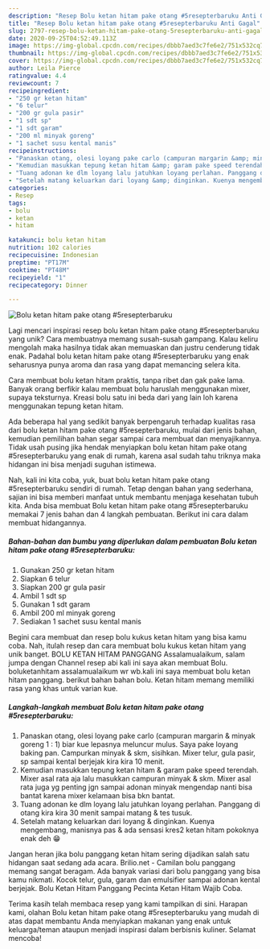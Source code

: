 ```yaml
---
description: "Resep Bolu ketan hitam pake otang #5resepterbaruku Anti Gagal"
title: "Resep Bolu ketan hitam pake otang #5resepterbaruku Anti Gagal"
slug: 2797-resep-bolu-ketan-hitam-pake-otang-5resepterbaruku-anti-gagal
date: 2020-09-25T04:52:49.113Z
image: https://img-global.cpcdn.com/recipes/dbbb7aed3c7fe6e2/751x532cq70/bolu-ketan-hitam-pake-otang-5resepterbaruku-foto-resep-utama.jpg
thumbnail: https://img-global.cpcdn.com/recipes/dbbb7aed3c7fe6e2/751x532cq70/bolu-ketan-hitam-pake-otang-5resepterbaruku-foto-resep-utama.jpg
cover: https://img-global.cpcdn.com/recipes/dbbb7aed3c7fe6e2/751x532cq70/bolu-ketan-hitam-pake-otang-5resepterbaruku-foto-resep-utama.jpg
author: Leila Pierce
ratingvalue: 4.4
reviewcount: 7
recipeingredient:
- "250 gr ketan hitam"
- "6 telur"
- "200 gr gula pasir"
- "1 sdt sp"
- "1 sdt garam"
- "200 ml minyak goreng"
- "1 sachet susu kental manis"
recipeinstructions:
- "Panaskan otang, olesi loyang pake carlo (campuran margarin &amp; minyak goreng 1 : 1) biar kue lepasnya meluncur mulus. Saya pake loyang baking pan. Campurkan minyak &amp; skm, sisihkan. Mixer telur, gula pasir, sp sampai kental berjejak kira kira 10 menit."
- "Kemudian masukkan tepung ketan hitam &amp; garam pake speed terendah. Mixer asal rata aja lalu masukkan campuran minyak &amp; skm. Mixer asal rata juga yg penting jgn sampai adonan minyak mengendap nanti bisa bantat karena mixer kelamaan bisa bkn bantat."
- "Tuang adonan ke dlm loyang lalu jatuhkan loyang perlahan. Panggang di otang kira kira 30 menit sampai matang &amp; tes tusuk."
- "Setelah matang keluarkan dari loyang &amp; dinginkan. Kuenya mengembang, manisnya pas &amp; ada sensasi kres2 ketan hitam pokoknya enak deh 😁"
categories:
- Resep
tags:
- bolu
- ketan
- hitam

katakunci: bolu ketan hitam 
nutrition: 102 calories
recipecuisine: Indonesian
preptime: "PT17M"
cooktime: "PT48M"
recipeyield: "1"
recipecategory: Dinner

---
```



![Bolu ketan hitam pake otang #5resepterbaruku](https://img-global.cpcdn.com/recipes/dbbb7aed3c7fe6e2/751x532cq70/bolu-ketan-hitam-pake-otang-5resepterbaruku-foto-resep-utama.jpg)

Lagi mencari inspirasi resep bolu ketan hitam pake otang #5resepterbaruku yang unik? Cara membuatnya memang susah-susah gampang. Kalau keliru mengolah maka hasilnya tidak akan memuaskan dan justru cenderung tidak enak. Padahal bolu ketan hitam pake otang #5resepterbaruku yang enak seharusnya punya aroma dan rasa yang dapat memancing selera kita.

Cara membuat bolu ketan hitam praktis, tanpa ribet dan gak pake lama. Banyak orang berfikir kalau membuat bolu haruslah menggunakan mixer, supaya teksturnya. Kreasi bolu satu ini beda dari yang lain loh karena menggunakan tepung ketan hitam.

Ada beberapa hal yang sedikit banyak berpengaruh terhadap kualitas rasa dari bolu ketan hitam pake otang #5resepterbaruku, mulai dari jenis bahan, kemudian pemilihan bahan segar sampai cara membuat dan menyajikannya. Tidak usah pusing jika hendak menyiapkan bolu ketan hitam pake otang #5resepterbaruku yang enak di rumah, karena asal sudah tahu triknya maka hidangan ini bisa menjadi suguhan istimewa.


Nah, kali ini kita coba, yuk, buat bolu ketan hitam pake otang #5resepterbaruku sendiri di rumah. Tetap dengan bahan yang sederhana, sajian ini bisa memberi manfaat untuk membantu menjaga kesehatan tubuh kita. Anda bisa membuat Bolu ketan hitam pake otang #5resepterbaruku memakai 7 jenis bahan dan 4 langkah pembuatan. Berikut ini cara dalam membuat hidangannya.

<!--inarticleads1-->

##### Bahan-bahan dan bumbu yang diperlukan dalam pembuatan Bolu ketan hitam pake otang #5resepterbaruku:

1. Gunakan 250 gr ketan hitam
1. Siapkan 6 telur
1. Siapkan 200 gr gula pasir
1. Ambil 1 sdt sp
1. Gunakan 1 sdt garam
1. Ambil 200 ml minyak goreng
1. Sediakan 1 sachet susu kental manis


Begini cara membuat dan resep bolu kukus ketan hitam yang bisa kamu coba. Nah, itulah resep dan cara membuat bolu kukus ketan hitam yang unik banget. BOLU KETAN HITAM PANGGANG Assalamualaikum, salam jumpa dengan Channel resep abi kali ini saya akan membuat Bolu. boluketanhitam assalamualaikum wr wb.kali ini saya membuat bolu ketan hitam panggang. berikut bahan bahan bolu. Ketan hitam memang memiliki rasa yang khas untuk varian kue. 

<!--inarticleads2-->

##### Langkah-langkah membuat Bolu ketan hitam pake otang #5resepterbaruku:

1. Panaskan otang, olesi loyang pake carlo (campuran margarin &amp; minyak goreng 1 : 1) biar kue lepasnya meluncur mulus. Saya pake loyang baking pan. Campurkan minyak &amp; skm, sisihkan. Mixer telur, gula pasir, sp sampai kental berjejak kira kira 10 menit.
1. Kemudian masukkan tepung ketan hitam &amp; garam pake speed terendah. Mixer asal rata aja lalu masukkan campuran minyak &amp; skm. Mixer asal rata juga yg penting jgn sampai adonan minyak mengendap nanti bisa bantat karena mixer kelamaan bisa bkn bantat.
1. Tuang adonan ke dlm loyang lalu jatuhkan loyang perlahan. Panggang di otang kira kira 30 menit sampai matang &amp; tes tusuk.
1. Setelah matang keluarkan dari loyang &amp; dinginkan. Kuenya mengembang, manisnya pas &amp; ada sensasi kres2 ketan hitam pokoknya enak deh 😁


Jangan heran jika bolu panggang ketan hitam sering dijadikan salah satu hidangan saat sedang ada acara. Brilio.net - Camilan bolu panggang memang sangat beragam. Ada banyak variasi dari bolu panggang yang bisa kamu nikmati. Kocok telur, gula, garam dan emulsifier sampai adonan kental berjejak. Bolu Ketan Hitam Panggang Pecinta Ketan Hitam Wajib Coba. 

Terima kasih telah membaca resep yang kami tampilkan di sini. Harapan kami, olahan Bolu ketan hitam pake otang #5resepterbaruku yang mudah di atas dapat membantu Anda menyiapkan makanan yang enak untuk keluarga/teman ataupun menjadi inspirasi dalam berbisnis kuliner. Selamat mencoba!
